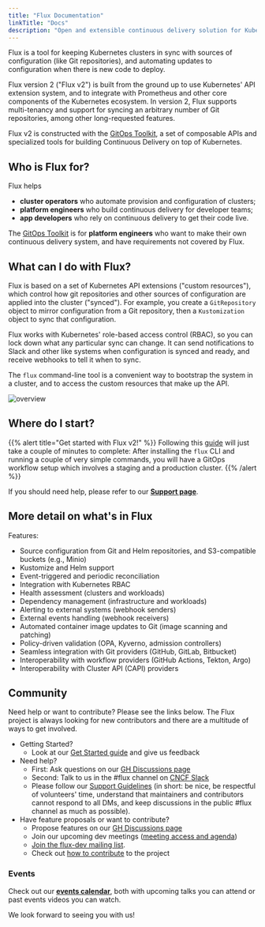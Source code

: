 ```yaml
---
title: "Flux Documentation"
linkTitle: "Docs"
description: "Open and extensible continuous delivery solution for Kubernetes. Powered by GitOps Toolkit."
---
```


Flux is a tool for keeping Kubernetes clusters in sync with sources of
configuration (like Git repositories), and automating updates to
configuration when there is new code to deploy.

Flux version 2 ("Flux v2") is built from the ground up to use Kubernetes'
API extension system, and to integrate with Prometheus and other core
components of the Kubernetes ecosystem. In version 2, Flux supports
multi-tenancy and support for syncing an arbitrary number of Git
repositories, among other long-requested features.

Flux v2 is constructed with the [GitOps Toolkit](components/),
a set of composable APIs and specialized tools for building Continuous
Delivery on top of Kubernetes.

## Who is Flux for?

Flux helps

- **cluster operators** who automate provision and configuration of clusters;
- **platform engineers** who build continuous delivery for developer teams;
- **app developers** who rely on continuous delivery to get their code live.

The [GitOps Toolkit](components/) is for **platform
engineers** who want to make their own continuous delivery system, and
have requirements not covered by Flux.

## What can I do with Flux?

Flux is based on a set of Kubernetes API extensions ("custom
resources"), which control how git repositories and other sources of
configuration are applied into the cluster ("synced").
For example, you create a `GitRepository` object to mirror
configuration from a Git repository, then a `Kustomization` object to
sync that configuration.

Flux works with Kubernetes' role-based access control (RBAC), so you
can lock down what any particular sync can change. It can send
notifications to Slack and other like systems when configuration is
synced and ready, and receive webhooks to tell it when to sync.

The `flux` command-line tool is a convenient way to bootstrap the
system in a cluster, and to access the custom resources that make up
the API.

![overview](/img/diagrams/gitops-toolkit.png)

## Where do I start?

{{% alert title="Get started with Flux v2!" %}}
Following this [guide](get-started/) will just take a couple of minutes to complete:
After installing the `flux` CLI and running a couple of very simple commands,
you will have a GitOps workflow setup which involves a staging and a production cluster.
{{% /alert %}}

If you should need help, please refer to our **[Support page](/support/)**.

## More detail on what's in Flux

Features:

- Source configuration from Git and Helm repositories, and
  S3-compatible buckets (e.g., Minio)
- Kustomize and Helm support
- Event-triggered and periodic reconciliation
- Integration with Kubernetes RBAC
- Health assessment (clusters and workloads)
- Dependency management (infrastructure and workloads)
- Alerting to external systems (webhook senders)
- External events handling (webhook receivers)
- Automated container image updates to Git (image scanning and patching)
- Policy-driven validation (OPA, Kyverno, admission controllers)
- Seamless integration with Git providers (GitHub, GitLab, Bitbucket)
- Interoperability with workflow providers (GitHub Actions, Tekton, Argo)
- Interoperability with Cluster API (CAPI) providers

## Community

Need help or want to contribute? Please see the links below. The Flux project is always looking for
new contributors and there are a multitude of ways to get involved.

- Getting Started?
    - Look at our [Get Started guide](get-started/) and give us feedback
- Need help?
    - First: Ask questions on our [GH Discussions page](https://github.com/fluxcd/flux2/discussions)
    - Second: Talk to us in the #flux channel on [CNCF Slack](https://slack.cncf.io/)
    - Please follow our [Support Guidelines](/support/)
      (in short: be nice, be respectful of volunteers' time, understand that maintainers and
      contributors cannot respond to all DMs, and keep discussions in the public #flux channel as much as possible).
- Have feature proposals or want to contribute?
    - Propose features on our [GH Discussions page](https://github.com/fluxcd/flux2/discussions)
    - Join our upcoming dev meetings ([meeting access and agenda](https://docs.google.com/document/d/1l_M0om0qUEN_NNiGgpqJ2tvsF2iioHkaARDeh6b70B0/view))
    - [Join the flux-dev mailing list](https://lists.cncf.io/g/cncf-flux-dev).
    - Check out [how to contribute](/contributing) to the project

### Events

Check out our **[events calendar](/community/#talks)**,
both with upcoming talks you can attend or past events videos you can watch.

We look forward to seeing you with us!
